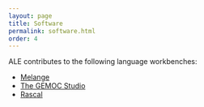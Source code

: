 ```yaml
---
layout: page
title: Software
permalink: software.html
order: 4
---
```


ALE contributes to the following language workbenches:

* [Melange](http://melange.inria.fr/)
* [The GEMOC Studio](http://gemoc.org/studio)
* [Rascal](http://www.rascal-mpl.org/)
